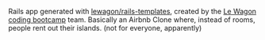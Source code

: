 Rails app generated with [lewagon/rails-templates](https://github.com/lewagon/rails-templates), created by the [Le Wagon coding bootcamp](https://www.lewagon.com) team.
Basically an Airbnb Clone where, instead of rooms, people rent out their islands. (not for everyone, apparently)
